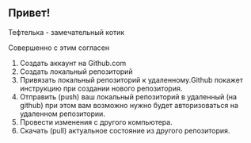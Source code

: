 ## Привет!

Тефтелька - замечательный котик

Совершенно с этим согласен
1. Создать аккаунт на Github.com
2. Создать локальный репозиторий
3. Привязать локальный репозиторий к удаленному.Github покажет инструкцию при создании нового репозитория.
4. Отправить (push) ваш локальный репозиторий в удаленный (на github) при этом вам возможно нужно будет авторизоваться на удаленном репозитории.
5. Провести изменения с другого компьютера.
6. Скачать (pull) актуальное состояние из другого репозитория.